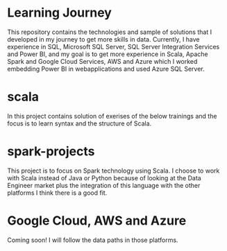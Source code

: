 # Learning Journey

This repository contains the technologies and sample of solutions that I developed in my journey to get more skills in data. Currently, I have experience in SQL, Microsoft SQL Server, SQL Server Integration Services and Power BI, and my goal is to get more experience in Scala, Apache Spark and Google Cloud Services, AWS and Azure which I worked embedding Power BI in webapplications and used Azure SQL Server.

# scala

In this project contains solution of exerises of the below trainings and the focus is to learn syntax and the structure of Scala.

# spark-projects

This project is to focus on Spark technology using Scala. I choose to work with Scala instead of Java or Python because of looking at the Data Engineer market plus the integration of this language with the other platforms I think there is a good fit.

# Google Cloud, AWS and Azure

Coming soon! I will follow the data paths in those platforms.

